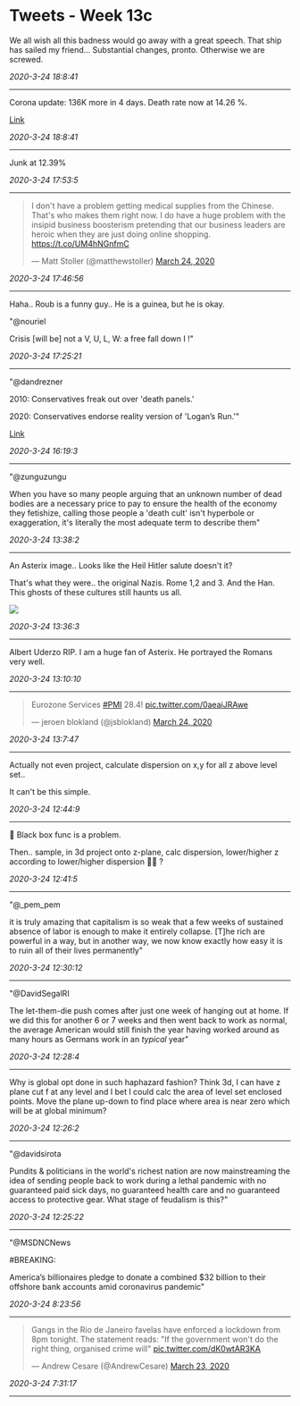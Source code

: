 # Tweets - Week 13c

We all wish all this badness would go away with a great speech. That
ship has sailed my friend... Substantial changes, pronto. Otherwise we
are screwed.

*2020-3-24 18:8:41*

---

Corona update: 136K more in 4 days. Death rate now at 14.26 %.

[Link](https://muratk3n.github.io/thirdwave/en/2020/02/corona.html)

*2020-3-24 18:8:41*

---

Junk at 12.39%

*2020-3-24 17:53:5*

---

<blockquote class="twitter-tweet"><p lang="en" dir="ltr">I don&#39;t have a problem getting medical supplies from the Chinese. That&#39;s who makes them right now. I do have a huge problem with the insipid business boosterism pretending that our business leaders are heroic when they are just doing online shopping. <a href="https://t.co/UM4hNGnfmC">https://t.co/UM4hNGnfmC</a></p>&mdash; Matt Stoller (@matthewstoller) <a href="https://twitter.com/matthewstoller/status/1242460323589873670?ref_src=twsrc%5Etfw">March 24, 2020</a></blockquote> <script async src="https://platform.twitter.com/widgets.js" charset="utf-8"></script>

*2020-3-24 17:46:56*

---

Haha.. Roub is a funny guy.. He is a guinea, but he is okay.

"@nouriel

Crisis [will be] not a V, U, L, W: a free fall down I !"

*2020-3-24 17:25:21*

---

"@dandrezner

2010: Conservatives freak out over 'death panels.'

2020: Conservatives endorse reality version of 'Logan’s Run.'"

[Link](https://mobile.twitter.com/dandrezner/status/1242264383297814533)

*2020-3-24 16:19:3*

---

"@zunguzungu

When you have so many people arguing that an unknown number of dead
bodies are a necessary price to pay to ensure the health of the
economy they fetishize, calling those people a 'death cult' isn't
hyperbole or exaggeration, it's literally the most adequate term to
describe them"

*2020-3-24 13:38:2*

---

An Asterix image.. Looks like the Heil Hitler salute doesn't it?

That's what they were.. the original Nazis. Rome 1,2 and 3. And the
Han. This ghosts of these cultures still haunts us all. 

<img widht="340" src="https://encrypted-tbn0.gstatic.com/images?q=tbn%3AANd9GcSUuuSvXOKnnrcepXX61NvahgQL2bKoVoS0LUSt-UUMav5pdT_B"/>

*2020-3-24 13:36:3*

---

Albert Uderzo RIP. I am a huge fan of Asterix. He portrayed the Romans
very well.

*2020-3-24 13:10:10*

---

<blockquote class="twitter-tweet"><p lang="es" dir="ltr">Eurozone Services <a href="https://twitter.com/hashtag/PMI?src=hash&amp;ref_src=twsrc%5Etfw">#PMI</a> 28.4! <a href="https://t.co/0aeaiJRAwe">pic.twitter.com/0aeaiJRAwe</a></p>&mdash; jeroen blokland (@jsblokland) <a href="https://twitter.com/jsblokland/status/1242376392471388162?ref_src=twsrc%5Etfw">March 24, 2020</a></blockquote> <script async src="https://platform.twitter.com/widgets.js" charset="utf-8"></script>

*2020-3-24 13:7:47*

---

Actually not even project, calculate dispersion on x,y for all z above
level set..

It can't be this simple.

*2020-3-24 12:44:9*

---

🤔 Black box func is a problem.

Then.. sample, in 3d project onto z-plane, calc dispersion,
lower/higher z according to lower/higher dispersion 🤔🤔 ?

*2020-3-24 12:41:5*

---

"@_pem_pem

it is truly amazing that capitalism is so weak that a few weeks of
sustained absence of labor is enough to make it entirely
collapse. [T]he rich are powerful in a way, but in another way, we now
know exactly how easy it is to ruin all of their lives permanently"

*2020-3-24 12:30:12*

---

"@DavidSegalRI

The let-them-die push comes after just one week of hanging out at
home. If we did this for another 6 or 7 weeks and then went back to
work as normal, the average American would still finish the year
having worked around as many hours as Germans work in an *typical*
year"

*2020-3-24 12:28:4*

---

Why is global opt done in such haphazard fashion? Think 3d, I can have
z plane cut f at any level and I bet I could calc the area of level
set enclosed points. Move the plane up-down to find place where area
is near zero which will be at global minimum?

*2020-3-24 12:26:2*

----- 

"@davidsirota

Pundits & politicians in the world's richest nation are now
mainstreaming the idea of sending people back to work during a lethal
pandemic with no guaranteed paid sick days, no guaranteed health care
and no guaranteed access to protective gear. What stage of feudalism
is this?"

*2020-3-24 12:25:22*

---

"@MSDNCNews

\#BREAKING:

America’s billionaires pledge to donate a combined $32 billion to
their offshore bank accounts amid coronavirus pandemic"

*2020-3-24 8:23:56*

---

<blockquote class="twitter-tweet"><p lang="en" dir="ltr">Gangs in the Rio de Janeiro favelas have enforced a lockdown from 8pm tonight. The statement reads: &quot;If the government won&#39;t do the right thing, organised crime will&quot; <a href="https://t.co/dK0wtAR3KA">pic.twitter.com/dK0wtAR3KA</a></p>&mdash; Andrew Cesare (@AndrewCesare) <a href="https://twitter.com/AndrewCesare/status/1242174265547468803?ref_src=twsrc%5Etfw">March 23, 2020</a></blockquote> <script async src="https://platform.twitter.com/widgets.js" charset="utf-8"></script>

*2020-3-24 7:31:17*

---

